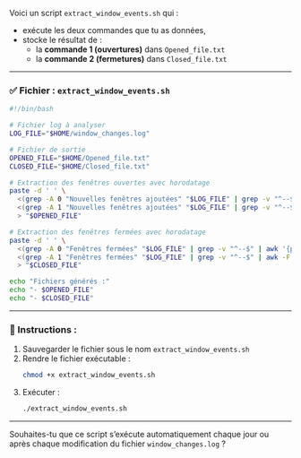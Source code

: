 Voici un script `extract_window_events.sh` qui :

- exécute les deux commandes que tu as données,
- stocke le résultat de :
  - la **commande 1 (ouvertures)** dans `Opened_file.txt`
  - la **commande 2 (fermetures)** dans `Closed_file.txt`

---

### ✅ Fichier : `extract_window_events.sh`

```bash
#!/bin/bash

# Fichier log à analyser
LOG_FILE="$HOME/window_changes.log"

# Fichier de sortie
OPENED_FILE="$HOME/Opened_file.txt"
CLOSED_FILE="$HOME/Closed_file.txt"

# Extraction des fenêtres ouvertes avec horodatage
paste -d ' ' \
  <(grep -A 0 "Nouvelles fenêtres ajoutées" "$LOG_FILE" | grep -v "^--$" | awk '{print $2}' | grep .) \
  <(grep -A 1 "Nouvelles fenêtres ajoutées" "$LOG_FILE" | grep -v "^--$" | awk -F ' aidan ' '{print $2}' | grep .) \
  > "$OPENED_FILE"

# Extraction des fenêtres fermées avec horodatage
paste -d ' ' \
  <(grep -A 0 "Fenêtres fermées" "$LOG_FILE" | grep -v "^--$" | awk '{print $2}' | grep .) \
  <(grep -A 1 "Fenêtres fermées" "$LOG_FILE" | grep -v "^--$" | awk -F ' aidan ' '{print $2}' | grep .) \
  > "$CLOSED_FILE"

echo "Fichiers générés :"
echo "- $OPENED_FILE"
echo "- $CLOSED_FILE"
```

---

### 🔧 Instructions :

1. Sauvegarder le fichier sous le nom `extract_window_events.sh`
2. Rendre le fichier exécutable :
   ```bash
   chmod +x extract_window_events.sh
   ```
3. Exécuter :
   ```bash
   ./extract_window_events.sh
   ```

---

Souhaites-tu que ce script s’exécute automatiquement chaque jour ou après chaque modification du fichier `window_changes.log` ?